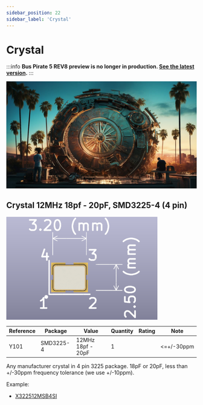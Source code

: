```yaml
---
sidebar_position: 22
sidebar_label: 'Crystal'
---
```


# Crystal

:::info
**Bus Pirate 5 REV8 preview is no longer in production. [See the latest version](/).**
:::

![](./img/crystal2.jpg)

## Crystal 12MHz 18pf - 20pF, SMD3225-4 (4 pin)

![SMD3225 pinout](img/smd3225-400.png)

|**Reference**|**Package**|**Value**|**Quantity**|**Rating**|**Note**|
|-|-|-|-|-|-|
|Y101|SMD3225-4|12MHz 18pf - 20pF  |1||<=+/-30ppm|

Any manufacturer crystal in 4 pin 3225 package. 18pF or 20pF, less than +/-30ppm frequency tolerance (we use +/-10ppm).

Example:

*   [X322512MSB4SI](https://item.szlcsc.com/9522.html)
